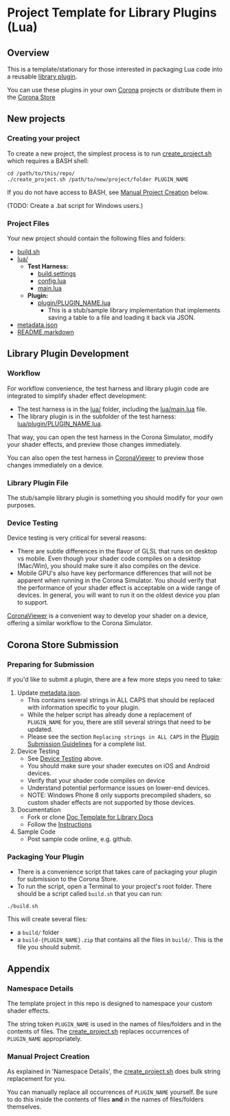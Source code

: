 # Project Template for Library Plugins (Lua)

## Overview

This is a template/stationary for those interested in packaging Lua code into a reusable [library plugin](http://docs.coronalabs.com/native/plugin/index.html#types-of-plugins).

You can use these plugins in your own [Corona](https://coronalabs.com/products/corona-sdk/) projects or distribute them in the [Corona Store](https://store.coronalabs.com)


## New projects

### Creating your project

To create a new project, the simplest process is to run [create_project.sh](create_project.sh) which requires a BASH shell:

```
cd /path/to/this/repo/
./create_project.sh /path/to/new/project/folder PLUGIN_NAME
```

If you do not have access to BASH, see [Manual Project Creation](#manual-project-creation) below.

(TODO: Create a .bat script for Windows users.)


### Project Files

Your new project should contain the following files and folders:

* [build.sh](build.sh)
* [lua/](lua/)
	+ __Test Harness:__
		+ [build.settings](lua/build.settings)
		+ [config.lua](lua/config.lua)
		+ [main.lua](lua/main.lua)
	+ __Plugin:__
		+ [plugin/PLUGIN_NAME.lua](lua/plugin/PLUGIN_NAME.lua)
			- This is a stub/sample library implementation that implements saving a table to a file and loading it back via JSON.
* [metadata.json](metadata.json)
* [README.markdown](README.markdown)


## Library Plugin Development

### Workflow

For workflow convenience, the test harness and library plugin code are integrated to simplify shader effect development:

* The test harness is in the [lua/](lua/) folder, including the [lua/main.lua](lua/main.lua) file.
* The library plugin is in the subfolder of the test harness: [lua/plugin/PLUGIN_NAME.lua](lua/plugin/PLUGIN_NAME.lua).

That way, you can open the test harness in the Corona Simulator, modify your shader effects, and preview those changes immediately.

You can also open the test harness in [CoronaViewer](https://github.com/coronalabs/CoronaViewer) to preview those changes immediately on a device.


### Library Plugin File

The stub/sample library plugin is something you should modify for your own purposes.


### Device Testing

Device testing is very critical for several reasons:

* There are subtle differences in the flavor of GLSL that runs on desktop vs mobile. Even though your shader code compiles on a desktop (Mac/Win), you should make sure it also compiles on the device.
* Mobile GPU's also have key performance differences that will not be apparent when running in the Corona Simulator. You should verify that the performance of your shader effect is acceptable on a wide range of devices. In general, you will want to run it on the oldest device you plan to support.

[CoronaViewer](https://github.com/coronalabs/CoronaViewer) is a convenient way to develop your shader on a device, offering a similar workflow to the Corona Simulator.


## Corona Store Submission

### Preparing for Submission

If you'd like to submit a plugin, there are a few more steps you need to take:

1. Update [metadata.json](metadata.json). 
	* This contains several strings in ALL CAPS that should be replaced with information specific to your plugin. 
	* While the helper script has already done a replacement of `PLUGIN_NAME` for you, there are still several strings that need to be updated.
	* Please see the section `Replacing strings in ALL CAPS` in the [Plugin Submission Guidelines](http://docs.coronalabs.com/daily/native/plugin/submission.html) for a complete list.
2. Device Testing
	* See [Device Testing](#device-testing) above.
	* You should make sure your shader executes on iOS and Android devices. 
	* Verify that your shader code compiles on device
	* Understand potential performance issues on lower-end devices.
	* NOTE: Windows Phone 8 only supports precompiled shaders, so custom shader effects are not supported by those devices.
3. Documentation
	* Fork or clone [Doc Template for Library Docs](https://github.com/coronalabs/plugins-template-library-docs)
	* Follow the [Instructions](https://github.com/coronalabs/plugins-template-library-docs/blob/master/Instructions.markdown)
4. Sample Code
	* Post sample code online, e.g. github.

### Packaging Your Plugin

* There is a convenience script that takes care of packaging your plugin for submission to the Corona Store.
* To run the script, open a Terminal to your project's root folder. There should be a script called `build.sh` that you can run:

```
./build.sh
```

This will create several files:

* a `build/` folder
* a `build-{PLUGIN_NAME}.zip` that contains all the files in `build/`. This is the file you should submit.


## Appendix

### Namespace Details

The template project in this repo is designed to namespace your custom shader effects.

The string token `PLUGIN_NAME` is used in the names of files/folders and in the contents of files. The [create_project.sh](create_project.sh) replaces occurrences of `PLUGIN_NAME` appropriately.

### Manual Project Creation

As explained in 'Namespace Details', the [create_project.sh](create_project.sh) does bulk string replacement for you. 

You can manually replace all occurrences of `PLUGIN_NAME` yourself. Be sure to do this inside the contents of files __and__ in the names of files/folders themselves.

